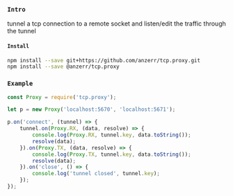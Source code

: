 
### `Intro`
tunnel a tcp connection to a remote socket and listen/edit the traffic through the tunnel

#### `Install`
``` bash
npm install --save git+https://github.com/anzerr/tcp.proxy.git
npm install --save @anzerr/tcp.proxy
```

### `Example`
``` javascript
const Proxy = require('tcp.proxy');

let p = new Proxy('localhost:5670', 'localhost:5671');

p.on('connect', (tunnel) => {
	tunnel.on(Proxy.RX, (data, resolve) => {
		console.log(Proxy.RX, tunnel.key, data.toString());
		resolve(data);
	}).on(Proxy.TX, (data, resolve) => {
		console.log(Proxy.TX, tunnel.key, data.toString());
		resolve(data);
	}).on('close', () => {
		console.log('tunnel closed', tunnel.key);
	});
});
```